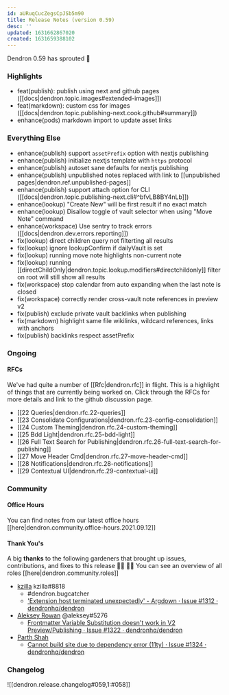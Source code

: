 ```yaml
---
id: aURuqCucZegsCpJSb5m90
title: Release Notes (version 0.59)
desc: ''
updated: 1631662867020
created: 1631659388102
---
```


Dendron 0.59 has sprouted  🌱

### Highlights
- feat(publish): publish using next and github pages ([[docs|dendron.topic.images#extended-images]])
- feat(markdown): custom css for images ([[docs|dendron.topic.publishing-next.cook.github#summary]])
- enhance(pods) markdown import to update asset links

### Everything Else
- enhance(publish) support `assetPrefix` option with nextjs publishing
- enhance(publish) initialize nextjs template with `https` protocol 
- enhance(publish) autoset sane defaults for nextjs publishing
- enhance(publish) unpublished notes replaced with link to [[unpublished pages|dendron.ref.unpublished-pages]]
- enhance(publish) support attach option for CLI ([[docs|dendron.topic.publishing-next.cli#^bfvLB8BY4nLb]])
- enhance(lookup) "Create New" will be first result if no exact match
- enhance(lookup) Disallow toggle of vault selector when using "Move Note" command
- enhance(workspace) Use sentry to track errors  ([[docs|dendron.dev.errors.reporting]])
- fix(lookup) direct children query not filterting all results
- fix(lookup) ignore lookupConfirm if dailyVault is set
- fix(lookup) running move note highlights non-current note
- fix(lookup) running [[directChildOnly|dendron.topic.lookup.modifiers#directchildonly]] filter on root will still show all results
- fix(workspace) stop calendar from auto expanding when the last note is closed 
- fix(workspace) correctly render cross-vault note references in preview v2 
- fix(publish) exclude private vault backlinks when publishing
- fix(markdown) highlight same file wikilinks, wildcard references, links with anchors 
- fix(publish) backlinks respect assetPrefix

### Ongoing 

#### RFCs

We've had quite a number of [[Rfc|dendron.rfc]] in flight. This is a highlight of things that are currently being worked on. Click through the RFCs for more details and link to the github discussion page.

- [[22 Queries|dendron.rfc.22-queries]]
- [[23 Consolidate Configurations|dendron.rfc.23-config-consolidation]]
- [[24 Custom Theming|dendron.rfc.24-custom-theming]]
- [[25 Bdd Light|dendron.rfc.25-bdd-light]]
- [[26 Full Text Search for Publishing|dendron.rfc.26-full-text-search-for-publishing]]
- [[27 Move Header Cmd|dendron.rfc.27-move-header-cmd]]
- [[28 Notifications|dendron.rfc.28-notifications]]
- [[29 Contextual UI|dendron.rfc.29-contextual-ui]]

### Community
#### Office Hours

You can find notes from our latest office hours [[here|dendron.community.office-hours.2021.09.12]]

#### Thank You's

A big **thanks** to the following gardeners that brought up issues, contributions, and fixes to this release :man_farmer: :woman_farmer: 
You can see an overview of all roles [[here|dendron.community.roles]]

- [kzilla](https://github.com/dendronhq/dendron/issues/1312) kzilla#8818
    - #dendron.bugcatcher
    - ['Extension host terminated unexpectedly' - Argdown · Issue #1312 · dendronhq/dendron](https://github.com/dendronhq/dendron/issues/1312)
- [Aleksey Rowan](https://github.com/aleksey-rowan) @aleksey#5276
    - [Frontmatter Variable Substitution doesn't work in V2 Preview/Publishing · Issue #1322 · dendronhq/dendron](https://github.com/dendronhq/dendron/issues/1322)
- [Parth Shah](https://github.com/parthmshah1302)
    - [Cannot build site due to dependency error (11ty)  · Issue #1324 · dendronhq/dendron](https://github.com/dendronhq/dendron/issues/1324)


### Changelog
![[dendron.release.changelog#059,1:#058]]


